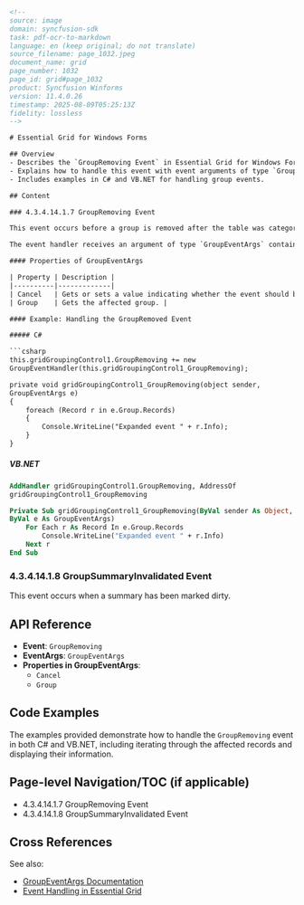 ```html
<!-- 
source: image
domain: syncfusion-sdk
task: pdf-ocr-to-markdown
language: en (keep original; do not translate)
source_filename: page_1032.jpeg
document_name: grid
page_number: 1032
page_id: grid#page_1032
product: Syncfusion Winforms
version: 11.4.0.26
timestamp: 2025-08-09T05:25:13Z
fidelity: lossless
-->

# Essential Grid for Windows Forms

## Overview
- Describes the `GroupRemoving Event` in Essential Grid for Windows Forms.
- Explains how to handle this event with event arguments of type `GroupEventArgs`.
- Includes examples in C# and VB.NET for handling group events.

## Content

### 4.3.4.14.1.7 GroupRemoving Event

This event occurs before a group is removed after the table was categorized and when a record is changed. It does not occur during the categorization of the table.

The event handler receives an argument of type `GroupEventArgs` containing data related to this event.

#### Properties of GroupEventArgs

| Property | Description |
|----------|-------------|
| Cancel   | Gets or sets a value indicating whether the event should be canceled. |
| Group    | Gets the affected group. |

#### Example: Handling the GroupRemoved Event

##### C#

```csharp
this.gridGroupingControl1.GroupRemoving += new
GroupEventHandler(this.gridGroupingControl1_GroupRemoving);

private void gridGroupingControl1_GroupRemoving(object sender,
GroupEventArgs e)
{
    foreach (Record r in e.Group.Records)
    {
        Console.WriteLine("Expanded event " + r.Info);
    }
}
```

##### VB.NET

```vb
AddHandler gridGroupingControl1.GroupRemoving, AddressOf
gridGroupingControl1_GroupRemoving

Private Sub gridGroupingControl1_GroupRemoving(ByVal sender As Object,
ByVal e As GroupEventArgs)
    For Each r As Record In e.Group.Records
        Console.WriteLine("Expanded event " + r.Info)
    Next r
End Sub
```

### 4.3.4.14.1.8 GroupSummaryInvalidated Event

This event occurs when a summary has been marked dirty.

## API Reference

- **Event**: `GroupRemoving`
- **EventArgs**: `GroupEventArgs`
- **Properties in GroupEventArgs**:
  - `Cancel`
  - `Group`

## Code Examples

The examples provided demonstrate how to handle the `GroupRemoving` event in both C# and VB.NET, including iterating through the affected records and displaying their information.

## Page-level Navigation/TOC (if applicable)

- 4.3.4.14.1.7 GroupRemoving Event
- 4.3.4.14.1.8 GroupSummaryInvalidated Event

## Cross References

See also:
- [GroupEventArgs Documentation](#)
- [Event Handling in Essential Grid](#)

<!-- tags: [Syncfusion, Windows Forms, Grid, GroupRemoving Event, GroupEventArgs] keywords: [groupremoving, groupexpanded, eventargs, categorization, record change, summary, dirty, event handler, csharp, vb.net] -->
```